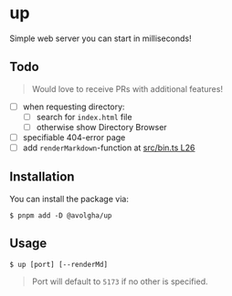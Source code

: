 # up

Simple web server you can start in milliseconds!

## Todo

> Would love to receive PRs with additional features!

- [ ] when requesting directory:
  - [ ] search for `index.html` file
  - [ ] otherwise show Directory Browser
- [ ] specifiable 404-error page
- [ ] add `renderMarkdown`-function at [src/bin.ts L26](https://github.com/avolgha/up/blob/dev/src/bin.ts#L26)

## Installation

You can install the package via:

````shell
$ pnpm add -D @avolgha/up
````

## Usage

````shell
$ up [port] [--renderMd]
````

> Port will default to `5173` if no other is specified.
